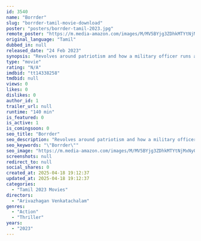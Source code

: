 ```yaml
---
id: 3540
name: "Borrder"
slug: "borrder-tamil-movie-download"
poster: "posters/borrder-tamil-2023.jpg"
remote_poster: "https://m.media-amazon.com/images/M/MV5BYjg3ZDhkMTYtNjMxNy00YzViLTljZTAtMGRjNzA3ODU3MTU2XkEyXkFqcGdeQXVyMTI1NDAzMzM0._V1_SX300.jpg"
original_language: "Tamil"
dubbed_in: null
released_date: "24 Feb 2023"
synopsis: "Revolves around patriotism and how a military officer runs an anti-terrorist operation."
type: "movie"
rating: "N/A"
imdbid: "tt14338258"
tmdbid: null
views: 0
likes: 0
dislikes: 0
author_id: 1
trailer_url: null
runtime: "140 min"
is_featured: 0
is_active: 1
is_comingsoon: 0
seo_title: "Borrder"
seo_description: "Revolves around patriotism and how a military officer runs an anti-terrorist operation."
seo_keywords: "\"Borrder\""
seo_image: "https://m.media-amazon.com/images/M/MV5BYjg3ZDhkMTYtNjMxNy00YzViLTljZTAtMGRjNzA3ODU3MTU2XkEyXkFqcGdeQXVyMTI1NDAzMzM0._V1_SX300.jpg"
screenshots: null
redirect_to: null
social_shares: 0
created_at: 2025-04-18 19:12:37
updated_at: 2025-04-18 19:12:37
categories:
  - "Tamil 2023 Movies"
directors:
  - "Arivazhagan Venkatachalam"
genres:
  - "Action"
  - "Thriller"
years:
  - "2023"
---
```

